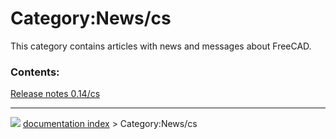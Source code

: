 # Category:News/cs
This category contains articles with news and messages about FreeCAD.

### Contents:

  
  [Release notes 0.14/cs](Release_notes_0.14/cs.md)



---
![](images/Right_arrow.png) [documentation index](../README.md) > Category:News/cs
